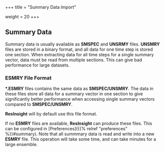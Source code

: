 +++
title = "Summary Data Import"

weight = 20
+++

## Summary Data
Summary data is usually available as **SMSPEC** and **UNSRMY** files. **UNSMRY** files are stored in a binary format, and all data for one time step is stored one section. When extracting data for all time steps for a single summary vector, data must be read from multiple sections. This can give bad performance for large datasets.

### ESMRY File Format

**\*.ESMRY** files contains the same data as **SMSPEC/UNSMRY**. The data in these files store all data for a summary vector in one section to give significantly better performance when accessing single summary vectors compared to **SMSPEC/UNSMRY**.

**ResInsight** will by default use this file format.

If no **ESMRY** files are available, **ResInsight** can produce these files. This can be configured in [Preferences]({{% relref "preferences" %}}#summary). Note that all summmary data is read and write into a new **ESMRY** file. This operation will take some time, and can take minutes for a large ensemble.
